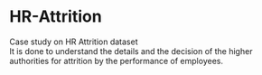 # HR-Attrition
Case study on HR Attrition dataset  
It is done to understand the details and the decision of the higher authorities  for attrition by the performance of employees.
